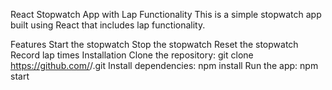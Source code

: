 React Stopwatch App with Lap Functionality
This is a simple stopwatch app built using React that includes lap functionality.

Features
Start the stopwatch
Stop the stopwatch
Reset the stopwatch
Record lap times
Installation
Clone the repository: git clone https://github.com/<username>/<repo-name>.git
Install dependencies: npm install
Run the app: npm start
